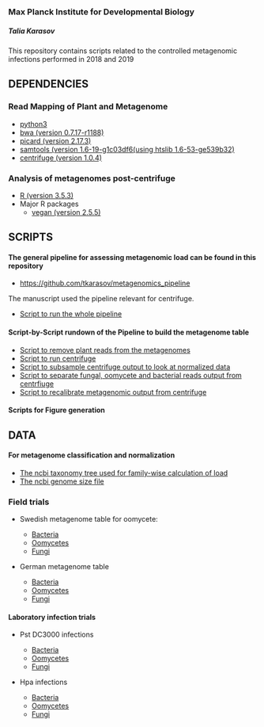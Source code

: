 ### Max Planck Institute for Developmental Biology
##### Talia Karasov
This repository contains scripts related to the controlled metagenomic infections performed in 2018 and 2019

## DEPENDENCIES
### Read Mapping of Plant and Metagenome
* [python3](https://www.python.org/download/releases/3.0/)
* [bwa (version 0.7.17-r1188)](https://github.com/lh3/bwa)
* [picard (version 2.17.3)](https://broadinstitute.github.io/picard/)
* [samtools (version 1.6-19-g1c03df6(using htslib 1.6-53-ge539b32)](http://www.htslib.org/)
* [centrifuge (version 1.0.4)](https://ccb.jhu.edu/software/centrifuge/manual.shtml)

### Analysis of metagenomes post-centrifuge
* [R (version 3.5.3)](https://www.r-project.org/)
* Major R packages
  * [vegan (version 2.5.5)](https://cran.r-project.org/web/packages/vegan/index.html)

## SCRIPTS
#### The general pipeline for assessing metagenomic load can be found in this repository
* https://github.com/tkarasov/metagenomics_pipeline

The manuscript used the pipeline relevant for centrifuge. 
* [Script to run the whole pipeline](https://github.com/tkarasov/metagenomics_pipeline/blob/master/centrifuge/centrifuge_total_pipeline.sh)

#### Script-by-Script rundown of the Pipeline to build the metagenome table
* [Script to remove plant reads from the metagenomes](https://github.com/tkarasov/metagenomics_pipeline/blob/master/centrifuge/run_plantRemoval_tlk_centrifuge.sh)
* [Script to run centrifuge](https://github.com/tkarasov/metagenomics_pipeline/blob/master/centrifuge/centrifuge_db.sh)
* [Script to subsample centrifuge output to look at normalized data](https://github.com/tkarasov/metagenomics_pipeline/blob/master/centrifuge/subsample_centrifuge_table.py)
* [Script to separate fungal, oomycete and bacterial reads output from centrfiuge](https://github.com/tkarasov/metagenomics_pipeline/blob/master/centrifuge/classify_eukaryote_prokaryote.py)
* [Script to recalibrate metagenomic output from centrifuge](https://github.com/tkarasov/metagenomics_pipeline/blob/master/centrifuge/recalibrate_metagenome_table_centrifuge.py)

#### Scripts for Figure generation

## DATA 
#### For metagenome classification and normalization
* [The ncbi taxonomy tree used for family-wise calculation of load](https://github.com/tkarasov/metagenomics_pipeline/blob/master/data/megan_genus_tree_10_2_2018.tre)
* [The ncbi genome size file](https://github.com/tkarasov/metagenomics_pipeline/blob/master/data/genomes.csv)

### Field trials
* Swedish metagenome table for oomycete:
  * [Bacteria](https://github.com/tkarasov/controlled_metagenomics/blob/master/data/swedish_meta_family_corrected_per_plant_bacteria.csv)
  * [Oomycetes](https://github.com/tkarasov/controlled_metagenomics/blob/master/data/swedish_meta_family_corrected_per_plant_oomycete.csv)
  * [Fungi](https://github.com/tkarasov/controlled_metagenomics/blob/master/data/swedish_meta_family_corrected_per_plant_fungi.csv)

* German metagenome table
  * [Bacteria](https://github.com/tkarasov/controlled_metagenomics/blob/master/data/german_meta_family_corrected_per_plant_bacteria.csv)
  * [Oomycetes](https://github.com/tkarasov/controlled_metagenomics/blob/master/data/german_meta_family_corrected_per_plant_oomycete.csv)
  * [Fungi](https://github.com/tkarasov/controlled_metagenomics/blob/master/data/german_meta_family_corrected_per_plant_fungi.csv)

#### Laboratory infection trials
* Pst DC3000 infections
   * [Bacteria](https://github.com/tkarasov/controlled_metagenomics/blob/master/data/dc3000_meta_family_corrected_per_plant_bacteria.csv)
   * [Oomycetes](https://github.com/tkarasov/controlled_metagenomics/blob/master/data/dc3000_meta_family_corrected_per_plant_oomycete.csv)
   * [Fungi](https://github.com/tkarasov/controlled_metagenomics/blob/master/data/dc3000_meta_family_corrected_per_plant_fungi.csv)
 
* Hpa infections
   * [Bacteria](https://github.com/tkarasov/controlled_metagenomics/blob/master/data/hpa_meta_family_corrected_per_plant_bacteria.csv)
   * [Oomycetes](https://github.com/tkarasov/controlled_metagenomics/blob/master/data/hpa_meta_family_corrected_per_plant_oomycete.csv)
   * [Fungi](https://github.com/tkarasov/controlled_metagenomics/blob/master/data/hpa_meta_family_corrected_per_plant_fungi.csv)
